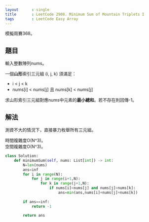 ```yaml
---
layout      : single
title       : LeetCode 2908. Minimum Sum of Mountain Triplets I
tags        : LeetCode Easy Array
---
```

模擬周賽368。

## 題目

輸入整數陣列nums。  

一個**山形**索引三元組 (i, j, k) 須滿足：  

- i < j < k  
- nums[i] < nums[j] 且 nums[k] < nums[j]  

求山形索引三元組對應nums中元素的**最小總和**。若不存在則回傳-1。  

## 解法

測資不大的情況下，直接暴力枚舉所有三元組。  

時間複雜度O(N^3)。  
空間複雜度O(N^3)。  

```python
class Solution:
    def minimumSum(self, nums: List[int]) -> int:
        N=len(nums)
        ans=inf
        for i in range(N):
            for j in range(i+1,N):
                for k in range(j+1,N):
                    if nums[i]<nums[j] and nums[j]>nums[k]:
                        ans=min(ans,nums[i]+nums[j]+nums[k])
                        
        if ans==inf:
            return -1
        
        return ans
```
